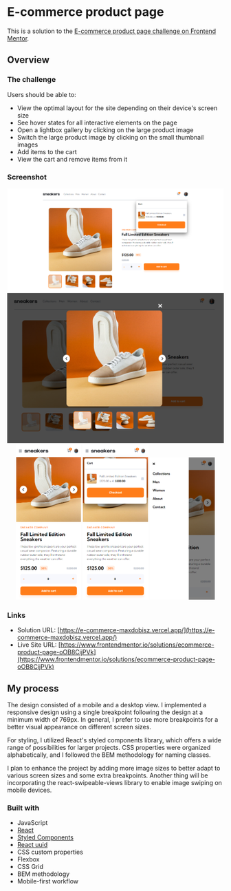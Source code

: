 # E-commerce product page

This is a solution to the [E-commerce product page challenge on Frontend Mentor](https://www.frontendmentor.io/challenges/ecommerce-product-page-UPsZ9MJp6). 

## Overview

### The challenge

Users should be able to:

- View the optimal layout for the site depending on their device's screen size
- See hover states for all interactive elements on the page
- Open a lightbox gallery by clicking on the large product image
- Switch the large product image by clicking on the small thumbnail images
- Add items to the cart
- View the cart and remove items from it

### Screenshot
<div align="center">
  <img src="./public/screenshots/screenshot-dt.png">
  <img src="./public/screenshots/screenshot-slider.png">
  <img src="./public/screenshots/screenshot-mob.png" style="width: 30%">
  <img src="./public/screenshots/screenshot-mob-crtact.png" style="width: 30%">
  <img src="./public/screenshots/screenshot-mob-sldact.png" style="width: 30%">
</div>

### Links

- Solution URL: [https://e-commerce-maxdobisz.vercel.app/](https://e-commerce-maxdobisz.vercel.app/)
- Live Site URL: [https://www.frontendmentor.io/solutions/ecommerce-product-page-oOB8CijPVk](https://www.frontendmentor.io/solutions/ecommerce-product-page-oOB8CijPVk)

## My process
The design consisted of a mobile and a desktop view. I implemented a responsive design using a single breakpoint following the design at a minimum width of 769px. In general, I prefer to use more breakpoints for a better visual appearance on different screen sizes.

For styling, I utilized React's styled components library, which offers a wide range of possibilities for larger projects. CSS properties were organized alphabetically, and I followed the BEM methodology for naming classes.

I plan to enhance the project by adding more image sizes to better adapt to various screen sizes and some extra breakpoints.  Another thing will be incorporating the react-swipeable-views library to enable image swiping on mobile devices.

### Built with
- JavaScript
- [React](https://reactjs.org/)
- [Styled Components](https://styled-components.com/)
- [React uuid](https://www.npmjs.com/package/react-uuid)
- CSS custom properties
- Flexbox
- CSS Grid
- BEM methodology
- Mobile-first workflow


